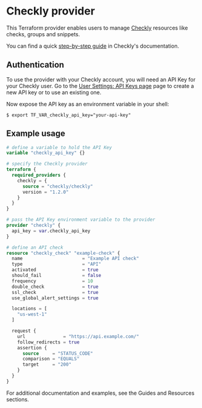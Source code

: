 # Checkly provider
This Terraform provider enables users to manage [Checkly](https://checklyhq.com) resources like checks, groups and snippets. 

You can find a quick [step-by-step guide](https://www.checklyhq.com/docs/integrations/terraform/) in Checkly's documentation.

## Authentication
To use the provider with your Checkly account, you will need an API Key for your Checkly user. Go to the [User Settings: API Keys page](https://app.checklyhq.com/settings/user/api-keys) page to create a new API key or to use an existing one.

Now expose the API key as an environment variable in your shell:

`$ export TF_VAR_checkly_api_key="your-api-key"`

## Example usage

```terraform
# define a variable to hold the API Key
variable "checkly_api_key" {}

# specify the Checkly provider
terraform {
  required_providers {
    checkly = {
      source = "checkly/checkly"
      version = "1.2.0"
    }
  }
}

# pass the API Key environment variable to the provider
provider "checkly" {
  api_key = var.checkly_api_key
}

# define an API check
resource "checkly_check" "example-check" {
  name                      = "Example API check"
  type                      = "API"
  activated                 = true
  should_fail               = false
  frequency                 = 10
  double_check              = true
  ssl_check                 = true
  use_global_alert_settings = true

  locations = [
    "us-west-1"
  ]

  request {
    url              = "https://api.example.com/"
    follow_redirects = true
    assertion {
      source     = "STATUS_CODE"
      comparison = "EQUALS"
      target     = "200"
    }
  }
}
```

For additional documentation and examples, see the Guides and Resources sections.